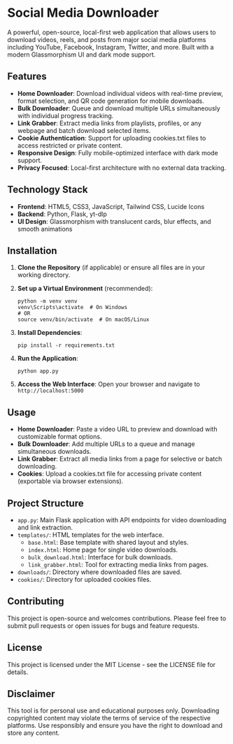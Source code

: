 # Social Media Downloader

A powerful, open-source, local-first web application that allows users to download videos, reels, and posts from major social media platforms including YouTube, Facebook, Instagram, Twitter, and more. Built with a modern Glassmorphism UI and dark mode support.

## Features

- **Home Downloader**: Download individual videos with real-time preview, format selection, and QR code generation for mobile downloads.
- **Bulk Downloader**: Queue and download multiple URLs simultaneously with individual progress tracking.
- **Link Grabber**: Extract media links from playlists, profiles, or any webpage and batch download selected items.
- **Cookie Authentication**: Support for uploading cookies.txt files to access restricted or private content.
- **Responsive Design**: Fully mobile-optimized interface with dark mode support.
- **Privacy Focused**: Local-first architecture with no external data tracking.

## Technology Stack

- **Frontend**: HTML5, CSS3, JavaScript, Tailwind CSS, Lucide Icons
- **Backend**: Python, Flask, yt-dlp
- **UI Design**: Glassmorphism with translucent cards, blur effects, and smooth animations

## Installation

1. **Clone the Repository** (if applicable) or ensure all files are in your working directory.

2. **Set up a Virtual Environment** (recommended):
   ```
   python -m venv venv
   venv\Scripts\activate  # On Windows
   # OR
   source venv/bin/activate  # On macOS/Linux
   ```

3. **Install Dependencies**:
   ```
   pip install -r requirements.txt
   ```

4. **Run the Application**:
   ```
   python app.py
   ```

5. **Access the Web Interface**:
   Open your browser and navigate to `http://localhost:5000`

## Usage

- **Home Downloader**: Paste a video URL to preview and download with customizable format options.
- **Bulk Downloader**: Add multiple URLs to a queue and manage simultaneous downloads.
- **Link Grabber**: Extract all media links from a page for selective or batch downloading.
- **Cookies**: Upload a cookies.txt file for accessing private content (exportable via browser extensions).

## Project Structure

- `app.py`: Main Flask application with API endpoints for video downloading and link extraction.
- `templates/`: HTML templates for the web interface.
  - `base.html`: Base template with shared layout and styles.
  - `index.html`: Home page for single video downloads.
  - `bulk_download.html`: Interface for bulk downloads.
  - `link_grabber.html`: Tool for extracting media links from pages.
- `downloads/`: Directory where downloaded files are saved.
- `cookies/`: Directory for uploaded cookies files.

## Contributing

This project is open-source and welcomes contributions. Please feel free to submit pull requests or open issues for bugs and feature requests.

## License

This project is licensed under the MIT License - see the LICENSE file for details.

## Disclaimer

This tool is for personal use and educational purposes only. Downloading copyrighted content may violate the terms of service of the respective platforms. Use responsibly and ensure you have the right to download and store any content.
